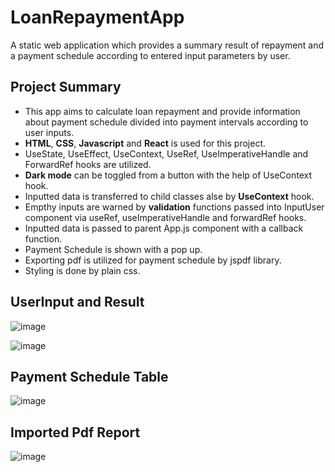 # LoanRepaymentApp
A static web application which provides a summary result of repayment and a payment schedule according to entered input parameters by user.

## Project Summary
- This app aims to calculate loan repayment and provide information about payment schedule divided into payment intervals according to user inputs.
- **HTML**, **CSS**, **Javascript** and **React** is used for this project.
- UseState, UseEffect, UseContext, UseRef, UseImperativeHandle and ForwardRef hooks are utilized.
- **Dark mode** can be toggled from a button with the help of UseContext hook.
- Inputted data is transferred to child classes alse by **UseContext** hook.
- Empthy inputs are warned by **validation** functions passed into InputUser component via useRef, useImperativeHandle and forwardRef hooks.
- Inputted data is passed to parent App.js component with a callback function.
- Payment Schedule is shown with a pop up.
- Exporting pdf is utilized for payment schedule by jspdf library.
- Styling is done by plain css.

## UserInput and Result

![image](https://user-images.githubusercontent.com/95534656/190895425-6cb06f9e-6414-4d42-b42a-f9ef8376e010.png)

![image](https://user-images.githubusercontent.com/95534656/190895469-c42a42ab-4bb9-42e2-bd6d-4ac4c0051dc3.png)

## Payment Schedule Table

![image](https://user-images.githubusercontent.com/95534656/190895494-9932995e-7a9c-4102-989b-d4da850f914e.png)

## Imported Pdf Report

![image](https://user-images.githubusercontent.com/95534656/190895525-7f7800f5-3b8b-403c-bc1f-f1aab2d7be3d.png)
